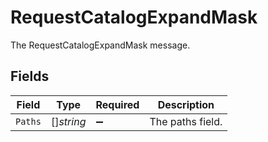 # RequestCatalogExpandMask

The RequestCatalogExpandMask message.


## Fields

| Field              | Type               | Required           | Description        |
| ------------------ | ------------------ | ------------------ | ------------------ |
| `Paths`            | []*string*         | :heavy_minus_sign: | The paths field.   |